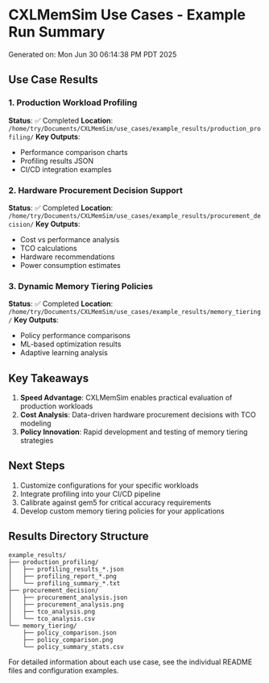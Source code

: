 # CXLMemSim Use Cases - Example Run Summary

Generated on: Mon Jun 30 06:14:38 PM PDT 2025

## Use Case Results

### 1. Production Workload Profiling
**Status**: ✅ Completed
**Location**: `/home/try/Documents/CXLMemSim/use_cases/example_results/production_profiling/`
**Key Outputs**:
- Performance comparison charts
- Profiling results JSON
- CI/CD integration examples

### 2. Hardware Procurement Decision Support  
**Status**: ✅ Completed
**Location**: `/home/try/Documents/CXLMemSim/use_cases/example_results/procurement_decision/`
**Key Outputs**:
- Cost vs performance analysis
- TCO calculations
- Hardware recommendations
- Power consumption estimates

### 3. Dynamic Memory Tiering Policies
**Status**: ✅ Completed
**Location**: `/home/try/Documents/CXLMemSim/use_cases/example_results/memory_tiering/`
**Key Outputs**:
- Policy performance comparisons
- ML-based optimization results
- Adaptive learning analysis

## Key Takeaways

1. **Speed Advantage**: CXLMemSim enables practical evaluation of production workloads
2. **Cost Analysis**: Data-driven hardware procurement decisions with TCO modeling
3. **Policy Innovation**: Rapid development and testing of memory tiering strategies

## Next Steps

1. Customize configurations for your specific workloads
2. Integrate profiling into your CI/CD pipeline
3. Calibrate against gem5 for critical accuracy requirements
4. Develop custom memory tiering policies for your applications

## Results Directory Structure

```
example_results/
├── production_profiling/
│   ├── profiling_results_*.json
│   ├── profiling_report_*.png
│   └── profiling_summary_*.txt
├── procurement_decision/
│   ├── procurement_analysis.json
│   ├── procurement_analysis.png
│   ├── tco_analysis.png
│   └── tco_analysis.csv
└── memory_tiering/
    ├── policy_comparison.json
    ├── policy_comparison.png
    └── policy_summary_stats.csv
```

For detailed information about each use case, see the individual README files and configuration examples.
